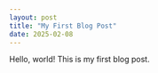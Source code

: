 ```yaml
---
layout: post
title: "My First Blog Post"
date: 2025-02-08
---
```

Hello, world! This is my first blog post.